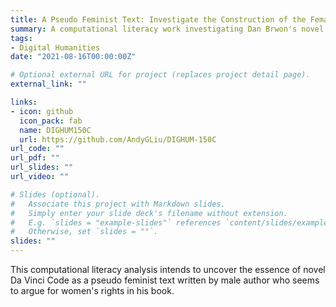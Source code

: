 ```yaml
---
title: A Pseudo Feminist Text: Investigate the Construction of the Female Images in Dan Brown’s Novel The Da Vinci Code
summary: A computational literacy work investigating Dan Brwon's novel *The Da Vinci Code*.
tags:
- Digital Humanities
date: "2021-08-16T00:00:00Z"

# Optional external URL for project (replaces project detail page).
external_link: ""

links:
- icon: github
  icon_pack: fab
  name: DIGHUM150C
  url: https://github.com/AndyGLiu/DIGHUM-150C
url_code: ""
url_pdf: ""
url_slides: ""
url_video: ""

# Slides (optional).
#   Associate this project with Markdown slides.
#   Simply enter your slide deck's filename without extension.
#   E.g. `slides = "example-slides"` references `content/slides/example-slides.md`.
#   Otherwise, set `slides = ""`.
slides: ""
---
```

This computational literacy analysis intends to uncover the essence of novel Da Vinci Code as a pseudo feminist text written by male author who seems to argue for women's rights in his book.
